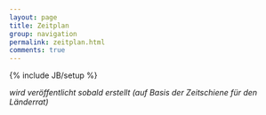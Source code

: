 ```yaml
---
layout: page
title: Zeitplan
group: navigation
permalink: zeitplan.html
comments: true
---
```

{% include JB/setup %}

*wird veröffentlicht sobald erstellt (auf Basis der Zeitschiene für den Länderrat)*